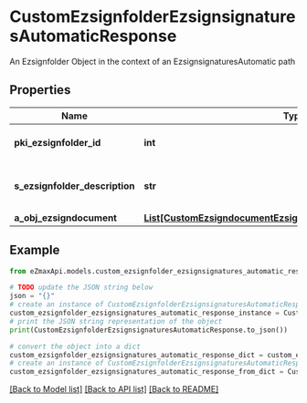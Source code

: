 # CustomEzsignfolderEzsignsignaturesAutomaticResponse

An Ezsignfolder Object in the context of an EzsignsignaturesAutomatic path

## Properties

Name | Type | Description | Notes
------------ | ------------- | ------------- | -------------
**pki_ezsignfolder_id** | **int** | The unique ID of the Ezsignfolder | 
**s_ezsignfolder_description** | **str** | The description of the Ezsignfolder | 
**a_obj_ezsigndocument** | [**List[CustomEzsigndocumentEzsignsignaturesAutomaticResponse]**](CustomEzsigndocumentEzsignsignaturesAutomaticResponse.md) |  | 

## Example

```python
from eZmaxApi.models.custom_ezsignfolder_ezsignsignatures_automatic_response import CustomEzsignfolderEzsignsignaturesAutomaticResponse

# TODO update the JSON string below
json = "{}"
# create an instance of CustomEzsignfolderEzsignsignaturesAutomaticResponse from a JSON string
custom_ezsignfolder_ezsignsignatures_automatic_response_instance = CustomEzsignfolderEzsignsignaturesAutomaticResponse.from_json(json)
# print the JSON string representation of the object
print(CustomEzsignfolderEzsignsignaturesAutomaticResponse.to_json())

# convert the object into a dict
custom_ezsignfolder_ezsignsignatures_automatic_response_dict = custom_ezsignfolder_ezsignsignatures_automatic_response_instance.to_dict()
# create an instance of CustomEzsignfolderEzsignsignaturesAutomaticResponse from a dict
custom_ezsignfolder_ezsignsignatures_automatic_response_from_dict = CustomEzsignfolderEzsignsignaturesAutomaticResponse.from_dict(custom_ezsignfolder_ezsignsignatures_automatic_response_dict)
```
[[Back to Model list]](../README.md#documentation-for-models) [[Back to API list]](../README.md#documentation-for-api-endpoints) [[Back to README]](../README.md)


